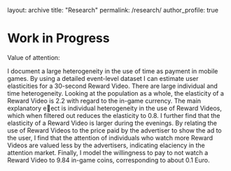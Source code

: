 layout: archive
title: "Research"
permalink: /research/
author_profile: true



Work in Progress
======
Value of attention:

I document a large heterogeneity in the use of time as payment in mobile
games. By using a detailed event-level dataset I can estimate user elasticities
for a 30-second Reward Video. There are large individual and time heterogeneity. Looking at the population as a whole, the elasticity of a Reward
Video is 2.2 with regard to the in-game currency. The main explanatory
eect is individual heterogeneity in the use of Reward Videos, which when
filtered out reduces the elasticity to 0.8. I further find that the elasticity of
a Reward Video is larger during the evenings. By relating the use of Reward
Videos to the price paid by the advertiser to show the ad to the user, I find
that the attention of individuals who watch more Reward Videos are valued
less by the advertisers, indicating elaciency in the attention market. Finally,
I model the willingness to pay to not watch a Reward Video to 9.84 in-game
coins, corresponding to about 0.1 Euro.
